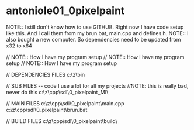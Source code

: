# antoniole01_0pixelpaint



NOTE:: I still don't know how to use GITHUB. Right now I have code setup like this. And I call them from my brun.bat, main.cpp and defines.h.
NOTE:: I also bought a new computer. So dependencies need to be updated from x32 to x64



// NOTE:: How I have my program setup
// NOTE:: How I have my program setup
// NOTE:: How I have my program setup

// DEPENDENCIES FILES
c:\z\bin

// SUB FILES -- code I use a lot for all my projects //NOTE: this is really bad, never do this
c:\z\cpp\sdl\0_pixelpaint\_MI\

// MAIN FILES
c:\z\cpp\sdl\0_pixelpaint\main.cpp
c:\z\cpp\sdl\0_pixelpaint\brun.bat

// BUILD FILES
c:\z\cpp\sdl\0_pixelpaint\build\
